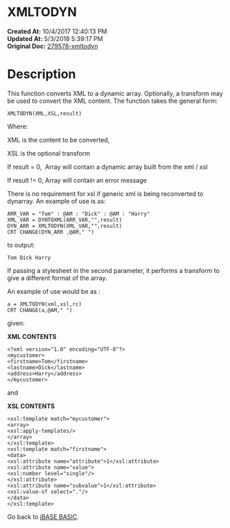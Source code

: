 # XMLTODYN

**Created At:** 10/4/2017 12:40:13 PM  
**Updated At:** 5/3/2018 5:39:17 PM  
**Original Doc:** [279578-xmltodyn](https://docs.jbase.com/36868-jbase-basic/279578-xmltodyn)  


# Description 

This function converts XML to a dynamic array. Optionally, a transform may be used to convert the XML content. The function takes the general form:

```
XMLTODYN(XML,XSL,result)
```

Where:

XML is the content to be converted,

XSL is the optional transform

If result = 0,  Array will contain a dynamic array built from the xml / xsl

If result != 0, Array will contain an error message

There is no requirement for xsl if generic xml is being reconverted to dynarray. An example of use is as:

```
ARR_VAR = "Tom" : @AM : "Dick" : @AM : "Harry"
XML_VAR = DYNTOXML(ARR_VAR,"",result)
DYN_ARR = XMLTODYN(XML_VAR,"",result)
CRT CHANGE(DYN_ARR ,@AM," ")
```

to output:

```
Tom Dick Harry
```

If passing a stylesheet in the second parameter, it performs a transform to give a different format of the array.

An example of use would be as :

```
a = XMLTODYN(xml,xsl,rc)
CRT CHANGE(a,@AM," ")
```

given:

**XML CONTENTS**

```
<?xml version="1.0" encoding="UTF-8"?>
<mycustomer>
<firstname>Tom</firstname>
<lastname>Dick</lastname>
<address>Harry</address>
</mycustomer>
```

and

**XSL CONTENTS**

```
<xsl:template match="mycustomer">
<array>
<xsl:apply-templates/>
</array>
</xsl:template>
<xsl:template match="firstname">
<data>
<xsl:attribute name="attribute">1</xsl:attribute>
<xsl:attribute name="value">
<xsl:number level="single"/>
</xsl:attribute>
<xsl:attribute name="subvalue">1</xsl:attribute>
<xsl:value-of select="."/>
</data>
</xsl:template>
```



Go back to [jBASE BASIC](263498-jbase-basic).
